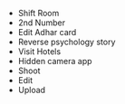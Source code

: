 - Shift Room
- 2nd Number
- Edit Adhar card
- Reverse psychology story
- Visit Hotels
- Hidden camera app
- Shoot
- Edit
- Upload